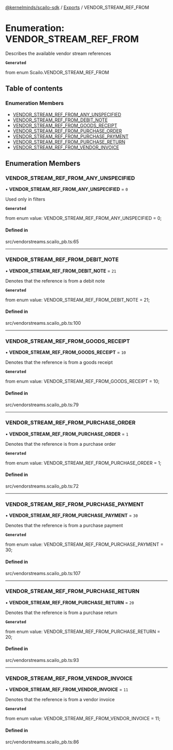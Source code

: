 [@kernelminds/scailo-sdk](../README.md) / [Exports](../modules.md) / VENDOR\_STREAM\_REF\_FROM

# Enumeration: VENDOR\_STREAM\_REF\_FROM

Describes the available vendor stream references

**`Generated`**

from enum Scailo.VENDOR_STREAM_REF_FROM

## Table of contents

### Enumeration Members

- [VENDOR\_STREAM\_REF\_FROM\_ANY\_UNSPECIFIED](VENDOR_STREAM_REF_FROM.md#vendor_stream_ref_from_any_unspecified)
- [VENDOR\_STREAM\_REF\_FROM\_DEBIT\_NOTE](VENDOR_STREAM_REF_FROM.md#vendor_stream_ref_from_debit_note)
- [VENDOR\_STREAM\_REF\_FROM\_GOODS\_RECEIPT](VENDOR_STREAM_REF_FROM.md#vendor_stream_ref_from_goods_receipt)
- [VENDOR\_STREAM\_REF\_FROM\_PURCHASE\_ORDER](VENDOR_STREAM_REF_FROM.md#vendor_stream_ref_from_purchase_order)
- [VENDOR\_STREAM\_REF\_FROM\_PURCHASE\_PAYMENT](VENDOR_STREAM_REF_FROM.md#vendor_stream_ref_from_purchase_payment)
- [VENDOR\_STREAM\_REF\_FROM\_PURCHASE\_RETURN](VENDOR_STREAM_REF_FROM.md#vendor_stream_ref_from_purchase_return)
- [VENDOR\_STREAM\_REF\_FROM\_VENDOR\_INVOICE](VENDOR_STREAM_REF_FROM.md#vendor_stream_ref_from_vendor_invoice)

## Enumeration Members

### VENDOR\_STREAM\_REF\_FROM\_ANY\_UNSPECIFIED

• **VENDOR\_STREAM\_REF\_FROM\_ANY\_UNSPECIFIED** = ``0``

Used only in filters

**`Generated`**

from enum value: VENDOR_STREAM_REF_FROM_ANY_UNSPECIFIED = 0;

#### Defined in

src/vendorstreams.scailo_pb.ts:65

___

### VENDOR\_STREAM\_REF\_FROM\_DEBIT\_NOTE

• **VENDOR\_STREAM\_REF\_FROM\_DEBIT\_NOTE** = ``21``

Denotes that the reference is from a debit note

**`Generated`**

from enum value: VENDOR_STREAM_REF_FROM_DEBIT_NOTE = 21;

#### Defined in

src/vendorstreams.scailo_pb.ts:100

___

### VENDOR\_STREAM\_REF\_FROM\_GOODS\_RECEIPT

• **VENDOR\_STREAM\_REF\_FROM\_GOODS\_RECEIPT** = ``10``

Denotes that the reference is from a goods receipt

**`Generated`**

from enum value: VENDOR_STREAM_REF_FROM_GOODS_RECEIPT = 10;

#### Defined in

src/vendorstreams.scailo_pb.ts:79

___

### VENDOR\_STREAM\_REF\_FROM\_PURCHASE\_ORDER

• **VENDOR\_STREAM\_REF\_FROM\_PURCHASE\_ORDER** = ``1``

Denotes that the reference is from a purchase order

**`Generated`**

from enum value: VENDOR_STREAM_REF_FROM_PURCHASE_ORDER = 1;

#### Defined in

src/vendorstreams.scailo_pb.ts:72

___

### VENDOR\_STREAM\_REF\_FROM\_PURCHASE\_PAYMENT

• **VENDOR\_STREAM\_REF\_FROM\_PURCHASE\_PAYMENT** = ``30``

Denotes that the reference is from a purchase payment

**`Generated`**

from enum value: VENDOR_STREAM_REF_FROM_PURCHASE_PAYMENT = 30;

#### Defined in

src/vendorstreams.scailo_pb.ts:107

___

### VENDOR\_STREAM\_REF\_FROM\_PURCHASE\_RETURN

• **VENDOR\_STREAM\_REF\_FROM\_PURCHASE\_RETURN** = ``20``

Denotes that the reference is from a purchase return

**`Generated`**

from enum value: VENDOR_STREAM_REF_FROM_PURCHASE_RETURN = 20;

#### Defined in

src/vendorstreams.scailo_pb.ts:93

___

### VENDOR\_STREAM\_REF\_FROM\_VENDOR\_INVOICE

• **VENDOR\_STREAM\_REF\_FROM\_VENDOR\_INVOICE** = ``11``

Denotes that the reference is from a vendor invoice

**`Generated`**

from enum value: VENDOR_STREAM_REF_FROM_VENDOR_INVOICE = 11;

#### Defined in

src/vendorstreams.scailo_pb.ts:86

